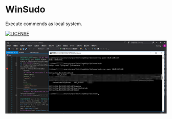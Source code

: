 # WinSudo
Execute commends as local system.

[![LICENSE](https://img.shields.io/badge/license-Anti%20996-blue.svg)](https://github.com/996icu/996.ICU/blob/master/LICENSE)

![Alt text](screenshots\sudo.png?raw=true "Title")
